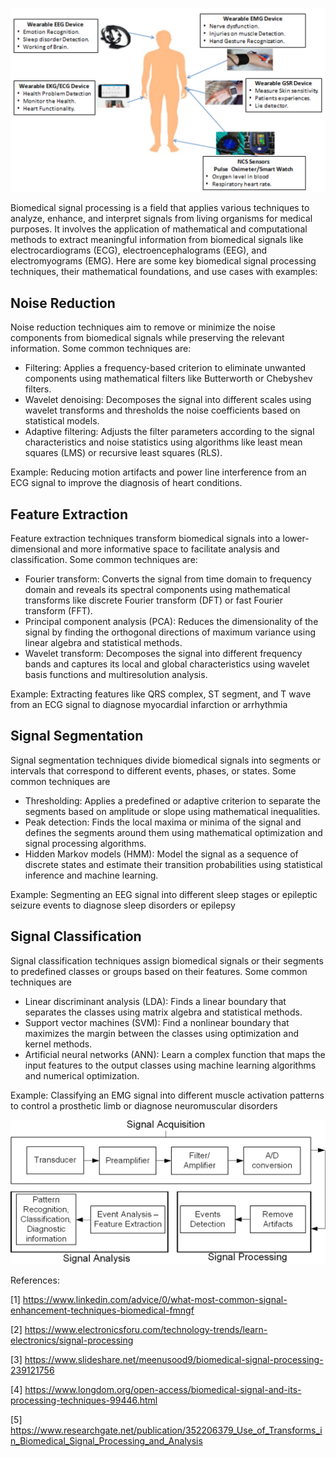 ![alt text](image.png)

Biomedical signal processing is a field that applies various techniques to analyze, enhance, and interpret signals from living organisms for medical purposes. It involves the application of mathematical and computational methods to extract meaningful information from biomedical signals like electrocardiograms (ECG), electroencephalograms (EEG), and electromyograms (EMG). Here are some key biomedical signal processing techniques, their mathematical foundations, and use cases with examples:

## Noise Reduction

Noise reduction techniques aim to remove or minimize the noise components from biomedical signals while preserving the relevant information. Some common techniques are:

- Filtering: Applies a frequency-based criterion to eliminate unwanted components using mathematical filters like Butterworth or Chebyshev filters.
- Wavelet denoising: Decomposes the signal into different scales using wavelet transforms and thresholds the noise coefficients based on statistical models.
- Adaptive filtering: Adjusts the filter parameters according to the signal characteristics and noise statistics using algorithms like least mean squares (LMS) or recursive least squares (RLS).

Example: Reducing motion artifacts and power line interference from an ECG signal to improve the diagnosis of heart conditions.

## Feature Extraction

Feature extraction techniques transform biomedical signals into a lower-dimensional and more informative space to facilitate analysis and classification. Some common techniques are:

- Fourier transform: Converts the signal from time domain to frequency domain and reveals its spectral components using mathematical transforms like discrete Fourier transform (DFT) or fast Fourier transform (FFT).
- Principal component analysis (PCA): Reduces the dimensionality of the signal by finding the orthogonal directions of maximum variance using linear algebra and statistical methods.
- Wavelet transform: Decomposes the signal into different frequency bands and captures its local and global characteristics using wavelet basis functions and multiresolution analysis.

Example: Extracting features like QRS complex, ST segment, and T wave from an ECG signal to diagnose myocardial infarction or arrhythmia

## Signal Segmentation

Signal segmentation techniques divide biomedical signals into segments or intervals that correspond to different events, phases, or states. Some common techniques are

- Thresholding: Applies a predefined or adaptive criterion to separate the segments based on amplitude or slope using mathematical inequalities.
- Peak detection: Finds the local maxima or minima of the signal and defines the segments around them using mathematical optimization and signal processing algorithms.
- Hidden Markov models (HMM): Model the signal as a sequence of discrete states and estimate their transition probabilities using statistical inference and machine learning.

Example: Segmenting an EEG signal into different sleep stages or epileptic seizure events to diagnose sleep disorders or epilepsy

## Signal Classification

Signal classification techniques assign biomedical signals or their segments to predefined classes or groups based on their features. Some common techniques are

- Linear discriminant analysis (LDA): Finds a linear boundary that separates the classes using matrix algebra and statistical methods.
- Support vector machines (SVM): Find a nonlinear boundary that maximizes the margin between the classes using optimization and kernel methods.
- Artificial neural networks (ANN): Learn a complex function that maps the input features to the output classes using machine learning algorithms and numerical optimization.

Example: Classifying an EMG signal into different muscle activation patterns to control a prosthetic limb or diagnose neuromuscular disorders

![alt](image2.png)


References:

[1] https://www.linkedin.com/advice/0/what-most-common-signal-enhancement-techniques-biomedical-fmngf

[2] https://www.electronicsforu.com/technology-trends/learn-electronics/signal-processing

[3] https://www.slideshare.net/meenusood9/biomedical-signal-processing-239121756

[4] https://www.longdom.org/open-access/biomedical-signal-and-its-processing-techniques-99446.html

[5] https://www.researchgate.net/publication/352206379_Use_of_Transforms_in_Biomedical_Signal_Processing_and_Analysis